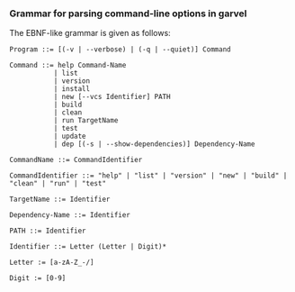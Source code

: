 ### Grammar for parsing command-line options in garvel


The EBNF-like grammar is given as follows:

```
Program ::= [(-v | --verbose) | (-q | --quiet)] Command 
```

```
Command ::= help Command-Name
           | list 
           | version
           | install 
           | new [--vcs Identifier] PATH
           | build
           | clean
           | run TargetName
           | test
           | update
           | dep [(-s | --show-dependencies)] Dependency-Name
```

```
CommandName ::= CommandIdentifier
```

```
CommandIdentifier ::= "help" | "list" | "version" | "new" | "build" | "clean" | "run" | "test"
```

```
TargetName ::= Identifier 
```

```
Dependency-Name ::= Identifier
```

```
PATH ::= Identifier
```

```
Identifier ::= Letter (Letter | Digit)*
```

```
Letter := [a-zA-Z_-/]
```

```
Digit := [0-9]
```


